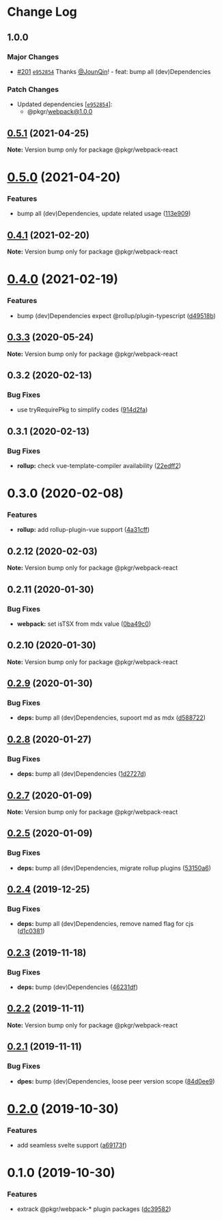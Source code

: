 # Change Log

## 1.0.0

### Major Changes

- [#201](https://github.com/rx-ts/pkgr/pull/201) [`e952854`](https://github.com/rx-ts/pkgr/commit/e95285419e60c01e79bade280f73b2389d98c6c5) Thanks [@JounQin](https://github.com/JounQin)! - feat: bump all (dev)Dependencies

### Patch Changes

- Updated dependencies [[`e952854`](https://github.com/rx-ts/pkgr/commit/e95285419e60c01e79bade280f73b2389d98c6c5)]:
  - @pkgr/webpack@1.0.0

## [0.5.1](https://github.com/rx-ts/pkgr/compare/@pkgr/webpack-react@0.5.0...@pkgr/webpack-react@0.5.1) (2021-04-25)

**Note:** Version bump only for package @pkgr/webpack-react

# [0.5.0](https://github.com/rx-ts/pkgr/compare/@pkgr/webpack-react@0.4.1...@pkgr/webpack-react@0.5.0) (2021-04-20)

### Features

- bump all (dev)Dependencies, update related usage ([113e909](https://github.com/rx-ts/pkgr/commit/113e909be27515c529f053c8c49a94ffbc821d33))

## [0.4.1](https://github.com/rx-ts/pkgr/compare/@pkgr/webpack-react@0.4.0...@pkgr/webpack-react@0.4.1) (2021-02-20)

**Note:** Version bump only for package @pkgr/webpack-react

# [0.4.0](https://github.com/rx-ts/pkgr/compare/@pkgr/webpack-react@0.3.3...@pkgr/webpack-react@0.4.0) (2021-02-19)

### Features

- bump (dev)Dependencies expect @rollup/plugin-typescript ([d49518b](https://github.com/rx-ts/pkgr/commit/d49518bfea6f7ee58f05a39a1162e95defe57f81))

## [0.3.3](https://github.com/rx-ts/pkgr/compare/@pkgr/webpack-react@0.3.2...@pkgr/webpack-react@0.3.3) (2020-05-24)

**Note:** Version bump only for package @pkgr/webpack-react

## 0.3.2 (2020-02-13)

### Bug Fixes

- use tryRequirePkg to simplify codes ([914d2fa](https://github.com/rx-ts/pkgr/commit/914d2fa9d6de6dfd94d55d21d01aa4d2152a51fc))

## 0.3.1 (2020-02-13)

### Bug Fixes

- **rollup:** check vue-template-compiler availability ([22edff2](https://github.com/rx-ts/pkgr/commit/22edff2dfb97fe071ff8b9ad4fce4f0c99d09419))

# 0.3.0 (2020-02-08)

### Features

- **rollup:** add rollup-plugin-vue support ([4a31cff](https://github.com/rx-ts/pkgr/commit/4a31cff46d04c0d4182bcb249ea86ec77d2a0b57))

## 0.2.12 (2020-02-03)

**Note:** Version bump only for package @pkgr/webpack-react

## 0.2.11 (2020-01-30)

### Bug Fixes

- **webpack:** set isTSX from mdx value ([0ba49c0](https://github.com/rx-ts/pkgr/commit/0ba49c0e2a553e02afb62e6b655b9d90eb514cba))

## 0.2.10 (2020-01-30)

**Note:** Version bump only for package @pkgr/webpack-react

## [0.2.9](https://github.com/rx-ts/pkgr/compare/@pkgr/webpack-react@0.2.8...@pkgr/webpack-react@0.2.9) (2020-01-30)

### Bug Fixes

- **deps:** bump all (dev)Dependencies, supoort md as mdx ([d588722](https://github.com/rx-ts/pkgr/commit/d58872294ba3341a5810a52bd93df55fdf3081d6))

## [0.2.8](https://github.com/rx-ts/pkgr/compare/@pkgr/webpack-react@0.2.7...@pkgr/webpack-react@0.2.8) (2020-01-27)

### Bug Fixes

- **deps:** bump all (dev)Dependencies ([1d2727d](https://github.com/rx-ts/pkgr/commit/1d2727d9a14ff65e7a46c049feb9aec6824b78bf))

## [0.2.7](https://github.com/rx-ts/pkgr/compare/@pkgr/webpack-react@0.2.5...@pkgr/webpack-react@0.2.7) (2020-01-09)

**Note:** Version bump only for package @pkgr/webpack-react

## [0.2.5](https://github.com/rx-ts/pkgr/compare/@pkgr/webpack-react@0.2.4...@pkgr/webpack-react@0.2.5) (2020-01-09)

### Bug Fixes

- **deps:** bump all (dev)Dependencies, migrate rollup plugins ([53150a6](https://github.com/rx-ts/pkgr/commit/53150a6994799795dacc3b368aa7ca7276964598))

## [0.2.4](https://github.com/rx-ts/pkgr/compare/@pkgr/webpack-react@0.2.3...@pkgr/webpack-react@0.2.4) (2019-12-25)

### Bug Fixes

- **deps:** bump all (dev)Dependencies, remove named flag for cjs ([d1c0381](https://github.com/rx-ts/pkgr/commit/d1c03815fb0061065113be22c45e64443013d89c))

## [0.2.3](https://github.com/rx-ts/pkgr/compare/@pkgr/webpack-react@0.2.2...@pkgr/webpack-react@0.2.3) (2019-11-18)

### Bug Fixes

- **deps:** bump (dev)Dependencies ([46231df](https://github.com/rx-ts/pkgr/commit/46231df4592b709b60a73e271b007cc2eaa6a50a))

## [0.2.2](https://github.com/rx-ts/pkgr/compare/@pkgr/webpack-react@0.2.1...@pkgr/webpack-react@0.2.2) (2019-11-11)

**Note:** Version bump only for package @pkgr/webpack-react

## [0.2.1](https://github.com/rx-ts/pkgr/compare/@pkgr/webpack-react@0.2.0...@pkgr/webpack-react@0.2.1) (2019-11-11)

### Bug Fixes

- **dpes:** bump (dev)Dependencies, loose peer version scope ([84d0ee9](https://github.com/rx-ts/pkgr/commit/84d0ee9aec46b5aca921d587badd2bfea7ea7d30))

# [0.2.0](https://github.com/rx-ts/pkgr/compare/@pkgr/webpack-react@0.1.0...@pkgr/webpack-react@0.2.0) (2019-10-30)

### Features

- add seamless svelte support ([a69173f](https://github.com/rx-ts/pkgr/commit/a69173fdd4e6f543b5b353a2c2501b15217918b2))

# 0.1.0 (2019-10-30)

### Features

- extrack @pkgr/webpack-\* plugin packages ([dc39582](https://github.com/rx-ts/pkgr/commit/dc39582f16f49cb5067fce5a1d95eb78966246b6))
